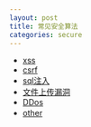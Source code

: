 ```yaml
---
layout: post
title: 常见安全算法
categories: secure
---
```


*   [xss](#xss)
*   [csrf](#csrf)
*   [sql注入](sqlInject)
*   [文件上传漏洞]()
*   [DDos](#DDos)
*   [other](#other)　    
